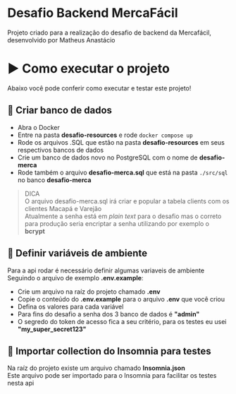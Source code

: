 # Desafio Backend MercaFácil
Projeto criado para a realização do desafio de backend da Mercafácil, desenvolvido por Matheus Anastácio

# ▶️ Como executar o projeto
Abaixo você pode conferir como executar e testar este projeto!

## 🎲 Criar banco de dados
- Abra o Docker
- Entre na pasta **desafio-resources** e rode `docker compose up`
- Rode os arquivos .SQL que estão na pasta **desafio-resources** em seus respectivos bancos de dados
- Crie um banco de dados novo no PostgreSQL com o nome de **desafio-merca**
- Rode também o arquivo **desafio-merca.sql** que está na pasta `./src/sql` no banco **desafio-merca**

> DICA \
> O arquivo desafio-merca.sql irá criar e popular a tabela clients com os clientes Macapá e Varejão \
> Atualmente a senha está em *plain text* para o desafio mas o correto para produção seria encriptar a senha utilizando por exemplo o **bcrypt**

## 🔑 Definir variáveis de ambiente
Para a api rodar é necessário definir algumas variaveis de ambiente \
Seguindo o arquivo de exemplo **.env.example**:
- Crie um arquivo na raíz do projeto chamado **.env** 
- Copie o conteúdo do **.env.example** para o arquivo **.env** que você criou
- Defina os valores para cada variável
- Para fins do desafio a senha dos 3 banco de dados é **"admin"**
- O segredo do token de acesso fica a seu critério, para os testes eu usei **"my_super_secret123"**


## 🌙 Importar collection do Insomnia para testes
Na raíz do projeto existe um arquivo chamado **Insomnia.json** \
Este arquivo pode ser importado para o Insomnia para facilitar os testes nesta api

